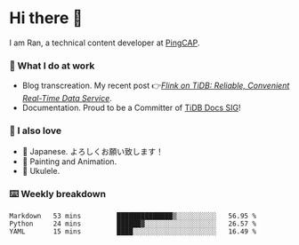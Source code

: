 # Hi there 👋

I am Ran, a technical content developer at [PingCAP](https://pingcap.com/).

### 📝 What I do at work

- Blog transcreation. My recent post 👉[*Flink on TiDB: Reliable, Convenient Real-Time Data Service*](https://pingcap.com/blog/flink-on-tidb-reliable-convenient-real-time-data-service).
- Documentation. Proud to be a Committer of [TiDB Docs SIG](https://developer.tidb.io/sig/docs)!

### 🤠 I also love

- 💬 Japanese. よろしくお願い致します！ 
- 🎨 Painting and Animation. 
- 🎸 Ukulele.

### ⌨️ Weekly breakdown

<!--START_SECTION:waka-->
```text
Markdown   53 mins         ██████████████▒░░░░░░░░░░   56.95 % 
Python     24 mins         ██████▓░░░░░░░░░░░░░░░░░░   26.57 % 
YAML       15 mins         ████░░░░░░░░░░░░░░░░░░░░░   16.49 % 
```
<!--END_SECTION:waka-->
